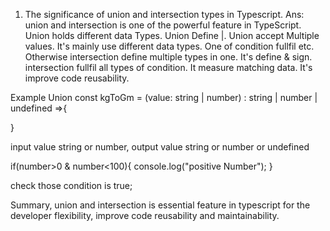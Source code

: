 1. The significance of union and intersection types in Typescript.
Ans: union and intersection is one of the powerful feature in TypeScript. Union holds different data Types. Union Define |. Union accept Multiple values. It's mainly use different data types. One of condition fullfil etc. Otherwise intersection define multiple types in one. It's define & sign. intersection fullfil all types of condition. It measure matching data. It's improve code reusability.

Example Union
const kgToGm = (value: string | number) : string | number | undefined =>{

}

input value string or number, output value string or number or undefined 

if(number>0 & number<100){
    console.log("positive Number");
}

check those condition is true;


Summary, union and intersection is essential feature in typescript for the developer flexibility, improve code reusability and maintainability.